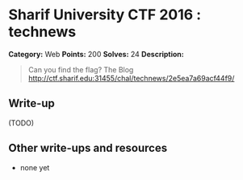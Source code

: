# Sharif University CTF 2016 : technews

**Category:** Web
**Points:** 200
**Solves:** 24
**Description:**

> Can you find the flag? The Blog <http://ctf.sharif.edu:31455/chal/technews/2e5ea7a69acf44f9/>


## Write-up

(TODO)

## Other write-ups and resources

* none yet
